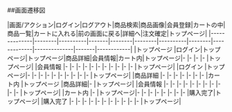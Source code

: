 ##画面遷移図

|画面/アクション|ログイン|ログアウト|商品検索|商品画像|会員登録|カートの中|商品一覧|カートに入れる|前の画面に戻る|詳細へ|注文確定|トップページ|
|--------------|--------|----------|-------|--------|--------|----------|--------|-------------|--------------|-------|------------|
|トップページ   |ログイン|トップページ|トップページ|商品詳細|会員情報|カート内|トップページ|-     |-             |-     |-       |トップページ|
|会員情報       |-      |-          |-      |-       |-      |-         |-       |-             |-            |-      |-      |トップページ|
|ログイン       |トップページ|-     |-      |-       |-      |-         |-       |-             |-             |-      |-      |トップページ|
|商品詳細       |-      |-          |-      |-      |-       |-         |-       |カート内      |トップページ  |商品詳細|-      |トップページ|
|会員情報       |-      |-         |-       |-       |-      |-         |-        |-            |-             |-     |-       |トップページ|
|カート内       |-      |トップページ|-     |-       |-      |-         |-        |-            |-             |-      |購入完了|トップページ|
|購入完了       |-      |-          |-      |-       |-      |-         |-       |-             |-             |-      |-      |トップページ|
